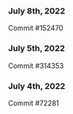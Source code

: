 ### July 8th, 2022

Commit #152470

### July 5th, 2022

Commit #314353


### July 4th, 2022

Commit #72281
